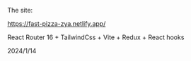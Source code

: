 The site: 

https://fast-pizza-zya.netlify.app/

React Router 16 + TailwindCss + Vite + Redux +  React hooks

2024/1/14
